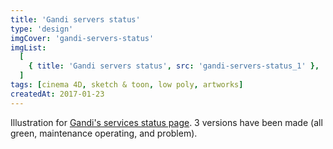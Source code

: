 ```yaml
---
title: 'Gandi servers status'
type: 'design'
imgCover: 'gandi-servers-status'
imgList:
  [
    { title: 'Gandi servers status', src: 'gandi-servers-status_1' },
  ]
tags: [cinema 4D, sketch & toon, low poly, artworks]
createdAt: 2017-01-23
---
```


Illustration for [Gandi's services status page](https://status.gandi.net/). 3 versions have been made (all green, maintenance operating, and problem).
<!--more-->